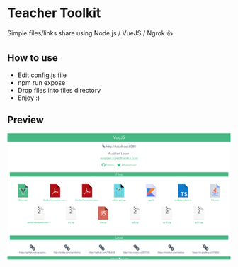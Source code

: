 # Teacher Toolkit

Simple files/links share using Node.js / VueJS / Ngrok :+1:

## How to use

- Edit config.js file
- npm run expose
- Drop files into files directory
- Enjoy :)

## Preview

![screen](screen/screen_3.png)
